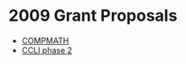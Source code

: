 

# 2009 Grant Proposals

* <a href="/grants/09/compmath">COMPMATH</a> 
* <a href="/grants/09/ccli">CCLI phase 2</a> 